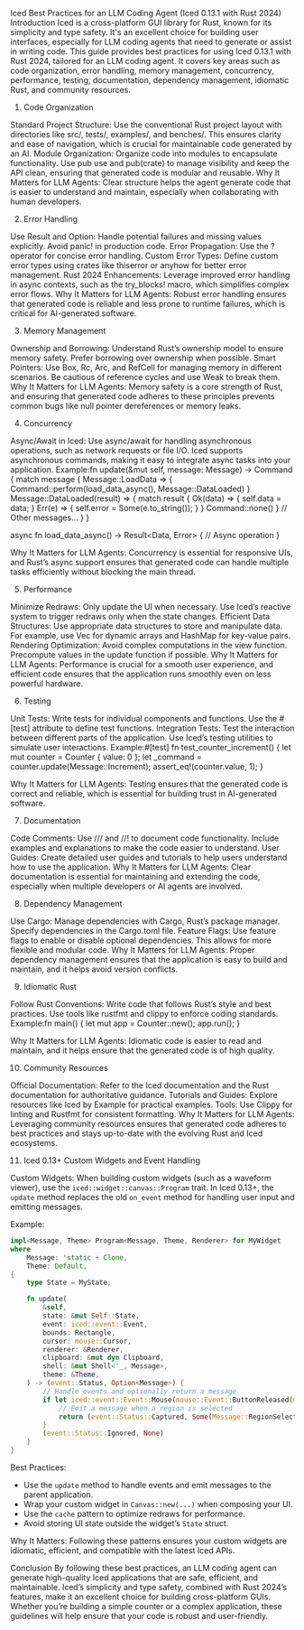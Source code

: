 Iced Best Practices for an LLM Coding Agent (Iced 0.13.1 with Rust 2024)
Introduction
Iced is a cross-platform GUI library for Rust, known for its simplicity and type safety. It's an excellent choice for building user interfaces, especially for LLM coding agents that need to generate or assist in writing code. This guide provides best practices for using Iced 0.13.1 with Rust 2024, tailored for an LLM coding agent. It covers key areas such as code organization, error handling, memory management, concurrency, performance, testing, documentation, dependency management, idiomatic Rust, and community resources.
1. Code Organization

Standard Project Structure: Use the conventional Rust project layout with directories like src/, tests/, examples/, and benches/. This ensures clarity and ease of navigation, which is crucial for maintainable code generated by an AI.
Module Organization: Organize code into modules to encapsulate functionality. Use pub use and pub(crate) to manage visibility and keep the API clean, ensuring that generated code is modular and reusable.
Why It Matters for LLM Agents: Clear structure helps the agent generate code that is easier to understand and maintain, especially when collaborating with human developers.

2. Error Handling

Use Result and Option: Handle potential failures and missing values explicitly. Avoid panic! in production code.
Error Propagation: Use the ? operator for concise error handling.
Custom Error Types: Define custom error types using crates like thiserror or anyhow for better error management.
Rust 2024 Enhancements: Leverage improved error handling in async contexts, such as the try_blocks! macro, which simplifies complex error flows.
Why It Matters for LLM Agents: Robust error handling ensures that generated code is reliable and less prone to runtime failures, which is critical for AI-generated software.

3. Memory Management

Ownership and Borrowing: Understand Rust’s ownership model to ensure memory safety. Prefer borrowing over ownership when possible.
Smart Pointers: Use Box<T>, Rc<T>, Arc<T>, and RefCell<T> for managing memory in different scenarios. Be cautious of reference cycles and use Weak<T> to break them.
Why It Matters for LLM Agents: Memory safety is a core strength of Rust, and ensuring that generated code adheres to these principles prevents common bugs like null pointer dereferences or memory leaks.

4. Concurrency

Async/Await in Iced: Use async/await for handling asynchronous operations, such as network requests or file I/O. Iced supports asynchronous commands, making it easy to integrate async tasks into your application.
Example:fn update(&mut self, message: Message) -> Command<Message> {
    match message {
        Message::LoadData => {
            Command::perform(load_data_async(), Message::DataLoaded)
        }
        Message::DataLoaded(result) => {
            match result {
                Ok(data) => {
                    self.data = data;
                }
                Err(e) => {
                    self.error = Some(e.to_string());
                }
            }
            Command::none()
        }
        // Other messages...
    }
}

async fn load_data_async() -> Result<Data, Error> {
    // Async operation
}


Why It Matters for LLM Agents: Concurrency is essential for responsive UIs, and Rust’s async support ensures that generated code can handle multiple tasks efficiently without blocking the main thread.

5. Performance

Minimize Redraws: Only update the UI when necessary. Use Iced’s reactive system to trigger redraws only when the state changes.
Efficient Data Structures: Use appropriate data structures to store and manipulate data. For example, use Vec for dynamic arrays and HashMap for key-value pairs.
Rendering Optimization: Avoid complex computations in the view function. Precompute values in the update function if possible.
Why It Matters for LLM Agents: Performance is crucial for a smooth user experience, and efficient code ensures that the application runs smoothly even on less powerful hardware.

6. Testing

Unit Tests: Write tests for individual components and functions. Use the #[test] attribute to define test functions.
Integration Tests: Test the interaction between different parts of the application. Use Iced’s testing utilities to simulate user interactions.
Example:#[test]
fn test_counter_increment() {
    let mut counter = Counter { value: 0 };
    let _command = counter.update(Message::Increment);
    assert_eq!(counter.value, 1);
}


Why It Matters for LLM Agents: Testing ensures that the generated code is correct and reliable, which is essential for building trust in AI-generated software.

7. Documentation

Code Comments: Use /// and //! to document code functionality. Include examples and explanations to make the code easier to understand.
User Guides: Create detailed user guides and tutorials to help users understand how to use the application.
Why It Matters for LLM Agents: Clear documentation is essential for maintaining and extending the code, especially when multiple developers or AI agents are involved.

8. Dependency Management

Use Cargo: Manage dependencies with Cargo, Rust’s package manager. Specify dependencies in the Cargo.toml file.
Feature Flags: Use feature flags to enable or disable optional dependencies. This allows for more flexible and modular code.
Why It Matters for LLM Agents: Proper dependency management ensures that the application is easy to build and maintain, and it helps avoid version conflicts.

9. Idiomatic Rust

Follow Rust Conventions: Write code that follows Rust’s style and best practices. Use tools like rustfmt and clippy to enforce coding standards.
Example:fn main() {
    let mut app = Counter::new();
    app.run();
}


Why It Matters for LLM Agents: Idiomatic code is easier to read and maintain, and it helps ensure that the generated code is of high quality.

10. Community Resources

Official Documentation: Refer to the Iced documentation and the Rust documentation for authoritative guidance.
Tutorials and Guides: Explore resources like Iced by Example for practical examples.
Tools: Use Clippy for linting and Rustfmt for consistent formatting.
Why It Matters for LLM Agents: Leveraging community resources ensures that generated code adheres to best practices and stays up-to-date with the evolving Rust and Iced ecosystems.

11. Iced 0.13+ Custom Widgets and Event Handling

Custom Widgets:
When building custom widgets (such as a waveform viewer), use the `iced::widget::canvas::Program` trait. In Iced 0.13+, the `update` method replaces the old `on_event` method for handling user input and emitting messages.

Example:
```rust
impl<Message, Theme> Program<Message, Theme, Renderer> for MyWidget
where
    Message: 'static + Clone,
    Theme: Default,
{
    type State = MyState;

    fn update(
        &self,
        state: &mut Self::State,
        event: iced::event::Event,
        bounds: Rectangle,
        cursor: mouse::Cursor,
        renderer: &Renderer,
        clipboard: &mut dyn Clipboard,
        shell: &mut Shell<'_, Message>,
        theme: &Theme,
    ) -> (event::Status, Option<Message>) {
        // Handle events and optionally return a message
        if let iced::event::Event::Mouse(mouse::Event::ButtonReleased(mouse::Button::Left)) = event {
            // Emit a message when a region is selected
            return (event::Status::Captured, Some(Message::RegionSelected(start, end)));
        }
        (event::Status::Ignored, None)
    }
}
```
Best Practices:
- Use the `update` method to handle events and emit messages to the parent application.
- Wrap your custom widget in `Canvas::new(...)` when composing your UI.
- Use the `cache` pattern to optimize redraws for performance.
- Avoid storing UI state outside the widget’s `State` struct.

Why It Matters:
Following these patterns ensures your custom widgets are idiomatic, efficient, and compatible with the latest Iced APIs.

Conclusion
By following these best practices, an LLM coding agent can generate high-quality Iced applications that are safe, efficient, and maintainable. Iced’s simplicity and type safety, combined with Rust 2024’s features, make it an excellent choice for building cross-platform GUIs. Whether you’re building a simple counter or a complex application, these guidelines will help ensure that your code is robust and user-friendly.
